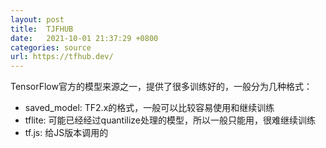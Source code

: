 ```yaml
---
layout: post
title:  TJFHUB
date:   2021-10-01 21:37:29 +0800
categories: source
url: https://tfhub.dev/
---
```


TensorFlow官方的模型来源之一，提供了很多训练好的，一般分为几种格式：

- saved_model: TF2.x的格式，一般可以比较容易使用和继续训练
- tflite: 可能已经经过quantilize处理的模型，所以一般只能用，很难继续训练
- tf.js: 给JS版本调用的
